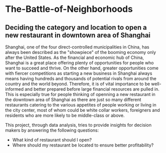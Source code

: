 # The-Battle-of-Neighborhoods

## Deciding the category and location to open a new restaurant in downtown area of Shanghai

Shanghai, one of the four direct-controlled municipalities in China, has always been described as the "showpiece" of the booming economy only after the United States. As the financial and economic hub of China, Shanghai is a great place offering plenty of opportunities for people who want to succeed and thrive. On the other hand, greater opportunities come with fiercer competitions as starting a new business in Shanghai always means having hundreds and thousands of potential rivals from around the country and the world beyond. Therefore, it is of vital importance to be well-informed and better prepared before large financial resources are pulled in. This is especially true for people thinking of openning a new restaurant in the downtown area of Shanghai as there are just so many different restaurants catering to the various appetites of people working or living in the city center, most of whom could be white collar workers, foreigners and residents who are more likely to be middle-class or above. 

This project, through data analysis, tries to provide insights for decision makers by answering the following questions:

* What kind of restaurant should l open?
* Where should my restaurant be located to ensure better profitability?
